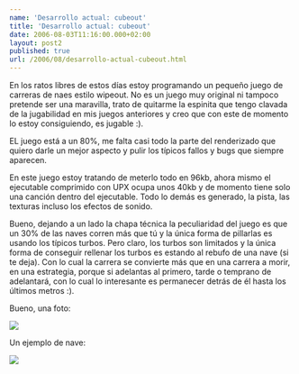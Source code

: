 ```yaml
---
name: 'Desarrollo actual: cubeout'
title: 'Desarrollo actual: cubeout'
date: 2006-08-03T11:16:00.000+02:00
layout: post2
published: true
url: /2006/08/desarrollo-actual-cubeout.html
---
```


En los ratos libres de estos días estoy programando un pequeño juego de carreras de naes estilo wipeout. No es un juego muy original ni tampoco pretende ser una maravilla, trato de quitarme la espinita que tengo clavada de la jugabilidad en mis juegos anteriores y creo que con este de momento lo estoy consiguiendo, es jugable :).  
  
EL juego está a un 80%, me falta casi todo la parte del renderizado que quiero darle un mejor aspecto y pulir los típicos fallos y bugs que siempre aparecen.  
  
En este juego estoy tratando de meterlo todo en 96kb, ahora mismo el ejecutable comprimido con UPX ocupa unos 40kb y de momento tiene solo una canción dentro del ejecutable. Todo lo demás es generado, la pista, las texturas incluso los efectos de sonido.  
  
Bueno, dejando a un lado la chapa técnica la peculiaridad del juego es que un 30% de las naves corren más que tú y la única forma de pillarlas es usando los típicos turbos. Pero claro, los turbos son limitados y la única forma de conseguir rellenar los turbos es estando al rebufo de una nave (si te deja). Con lo cual la carrera se convierte más que en una carrera a morir, en una estrategia, porque si adelantas al primero, tarde o temprano de adelantará, con lo cual lo interesante es permanecer detrás de él hasta los últimos metros :).  
  
Bueno, una foto:  
  
![](http://static.flickr.com/66/204142782_fe0a1c6b63.jpg)  
  
Un ejemplo de nave:  
  
![](http://static.flickr.com/67/204146124_ce1bcc2b7b.jpg)